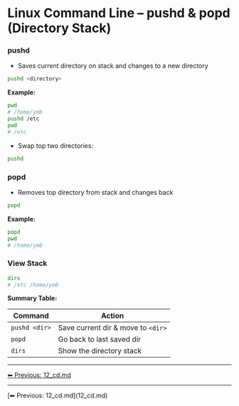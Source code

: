 # Linux Command Line – pushd & popd (Directory Stack)

### pushd
* Saves current directory on stack and changes to a new directory
```bash
pushd <directory>
````

**Example:**

```bash
pwd
# /home/ymb
pushd /etc
pwd
# /etc
```

* Swap top two directories:

```bash
pushd
```

### popd

* Removes top directory from stack and changes back

```bash
popd
```

**Example:**

```bash
popd
pwd
# /home/ymb
```

### View Stack

```bash
dirs
# /etc /home/ymb
```

**Summary Table:**

| Command       | Action                             |
| ------------- | ---------------------------------- |
| `pushd <dir>` | Save current dir & move to `<dir>` |
| `popd`        | Go back to last saved dir          |
| `dirs`        | Show the directory stack           |
---
[⬅ Previous: 12_cd.md](12_cd.md)

<hr>
<div style="display: flex; justify-content: flex-start;">[⬅ Previous: 12_cd.md](12_cd.md)</div>
